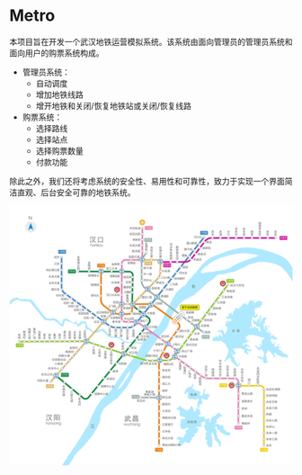 # Metro

本项目旨在开发一个武汉地铁运营模拟系统。该系统由面向管理员的管理员系统和面向用户的购票系统构成。

- 管理员系统：
  - 自动调度
  - 增加地铁线路
  - 增开地铁和关闭/恢复地铁站或关闭/恢复线路
- 购票系统：
  - 选择路线
  - 选择站点
  - 选择购票数量
  - 付款功能


除此之外，我们还将考虑系统的安全性、易用性和可靠性，致力于实现一个界面简洁直观、后台安全可靠的地铁系统。

![map](docs/assets/map.png)